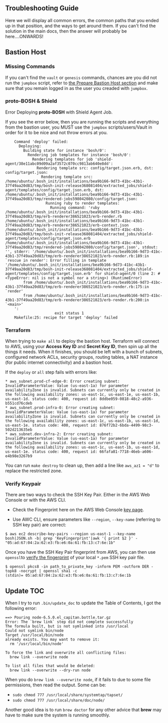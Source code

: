 ## Troubleshooting Guide

Here we will display all common errors, the common paths that you ended up in
that position, and the ways to get around them. If you can't find the solution
in the main docs, then the answer will probably be here....ONWARDS!

## Bastion Host

### Missing Commands

If you can't find the `vault` or `genesis` commands, chances are you did not run
the `jumpbox` script, refer to [the Prepare Bastion Host section][1] and make
sure that you remain logged in as the user you creaded with `jumpbox`.  

### proto-BOSH & Shield

Error Deploying **proto-BOSH** with Shield Agent Job.

If you see the error below, then you are running the scripts and everything from
the bastion user, you MUST use the `jumpbox` scripts/users/Vault in order for it
to be nice and not throw errors at you.

```
    Command 'deploy' failed:
      Deploying:
        Building state for instance 'bosh/0':
          Rendering job templates for instance 'bosh/0':
            Rendering templates for job 'shield-agent/38e11abc09d09a2af3572c070cc9813ab640e8dd':
              Rendering template src: config/target.json.erb, dst: config/target.json:
                Rendering template src: /home/ubuntu/.bosh_init/installations/bea9b166-9d73-41bc-43b1-37f49aa20d83/tmp/bosh-init-release368081404/extracted_jobs/shield-agent/templates/config/target.json.erb, dst: /home/ubuntu/.bosh_init/installations/bea9b166-9d73-41bc-43b1-37f49aa20d83/tmp/rendered-jobs598042080/config/target.json:
                  Running ruby to render templates:
                    Running command: 'ruby /home/ubuntu/.bosh_init/installations/bea9b166-9d73-41bc-43b1-37f49aa20d83/tmp/erb-renderer386521023/erb-render.rb /home/ubuntu/.bosh_init/installations/bea9b166-9d73-41bc-43b1-37f49aa20d83/tmp/erb-renderer386521023/erb-context.json /home/ubuntu/.bosh_init/installations/bea9b166-9d73-41bc-43b1-37f49aa20d83/tmp/bosh-init-release368081404/extracted_jobs/shield-agent/templates/config/target.json.erb /home/ubuntu/.bosh_init/installations/bea9b166-9d73-41bc-43b1-37f49aa20d83/tmp/rendered-jobs598042080/config/target.json', stdout: '', stderr: '/home/ubuntu/.bosh_init/installations/bea9b166-9d73-41bc-43b1-37f49aa20d83/tmp/erb-renderer386521023/erb-render.rb:189:in `rescue in render': Error filling in template '/home/ubuntu/.bosh_init/installations/bea9b166-9d73-41bc-43b1-37f49aa20d83/tmp/bosh-init-release368081404/extracted_jobs/shield-agent/templates/config/target.json.erb' for shield-agent/0 (line 2: #<TypeError: nil is not a symbol nor a string>) (RuntimeError)
        from /home/ubuntu/.bosh_init/installations/bea9b166-9d73-41bc-43b1-37f49aa20d83/tmp/erb-renderer386521023/erb-render.rb:175:in `render'
        from /home/ubuntu/.bosh_init/installations/bea9b166-9d73-41bc-43b1-37f49aa20d83/tmp/erb-renderer386521023/erb-render.rb:200:in `<main>'
    ':
                      exit status 1
    Makefile:25: recipe for target 'deploy' failed
```

### Terraform

When trying to `make all` to deploy the bastion host. Terraform will connect to
AWS, using your **Access Key ID** and **Secret Key ID**, then spin up all the
things it needs.  When it finishes, you should be left with a bunch of subnets,
configured network ACLs, security groups, routing tables, a NAT instance (for
public internet connectivity) and a bastion host.

If the `deploy` or `all` step fails with errors like:

```
* aws_subnet.prod-cf-edge-0: Error creating subnet: InvalidParameterValue: Value (us-east-1a) for parameter availabilityZone is invalid. Subnets can currently only be created in the following availability zones: us-east-1c, us-east-1e, us-east-1b, us-east-1d. status code: 400, request id: 8ddbe059-0818-48c2-a936-b551cd76cdeb
* aws_subnet.prod-infra-0: Error creating subnet: InvalidParameterValue: Value (us-east-1a) for parameter availabilityZone is invalid. Subnets can currently only be created in the following availability zones: us-east-1c, us-east-1b, us-east-1d, us-east-1e. status code: 400, request id: 876f72b2-6bda-4499-98c3-502d213635eb
* aws_subnet.dev-infra-2: Error creating subnet: InvalidParameterValue: Value (us-east-1a) for parameter availabilityZone is invalid. Subnets can currently only be created in the following availability zones: us-east-1c, us-east-1b, us-east-1d, us-east-1e. status code: 400, request id: 66fafa81-7718-46eb-a606-e4b98e3267b9
```

You can run `make destroy` to clean up, then add a line like `aws_az1 = "d"` to
replace the restricted zone.

### Verify Keypair

There are two ways to check the SSH Key Pair. Either in the AWS Web Console or
with the AWS CLI.

* Check the Fingerprint here on the AWS Web Console [key page][amazon-keys].

* Use AWC CLI, ensure parameters like `--region`, `--key-name` (referring to SSH
key pair) are correct:

```
$ aws ec2 describe-key-pairs --region us-east-1 --key-name bosh|JSON.sh -b| grep 'KeyFingerprint'|awk '{ print $2 }' -
"05:ad:67:04:2a:62:e3:fb:e6:0a:61:fb:13:c7:6e:1b"
```

Once you have the SSH Key Pair fingerprint from AWS, you can then use `openssl`to
[verify the fingerprint](https://docs.aws.amazon.com/AWSEC2/latest/UserGuide/ec2-key-pairs.html#verify-key-pair-fingerprints)
of your local `*.pem` SSH key pair file.

```
$ openssl pkcs8 -in path_to_private_key -inform PEM -outform DER -topk8 -nocrypt | openssl sha1 -c
(stdin)= 05:ad:67:04:2a:62:e3:fb:e6:0a:61:fb:13:c7:6e:1b
```

## Update TOC

When I try to run `.bin/update_doc` to update the Table of Contents, I got the
following error:

```
==> Pouring node-6.5.0.el_capitan.bottle.tar.gz
Error: The `brew link` step did not complete successfully
The formula built, but is not symlinked into /usr/local
Could not symlink bin/node
Target /usr/local/bin/node
already exists. You may want to remove it:
  rm '/usr/local/bin/node'

To force the link and overwrite all conflicting files:
  brew link --overwrite node

To list all files that would be deleted:
  brew link --overwrite --dry-run node
```

When you do `brew link --overwrite node`, if it fails to due to some file
permissions, then read the output.  Some can be:

  * `sudo chmod 777 /usr/local/share/systemtap/tapset/`
  * `sudo chmod 777 /usr/local/share/doc/node/`

Another good idea is to run `brew doctor` for any other advice that **brew** may
have to make sure the system is running smoothly.

[1]:            https://github.com/starkandwayne/codex/blob/master/aws.md#prepare-bastion-host
[amazon-keys]:  https://console.aws.amazon.com/ec2/v2/home?#KeyPairs:sort=keyName
